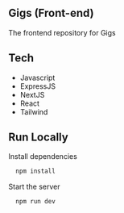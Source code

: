 
## Gigs (Front-end)

The frontend repository for Gigs


## Tech

- Javascript
- ExpressJS
- NextJS
- React
- Tailwind


## Run Locally

Install dependencies

```bash
  npm install
```

Start the server

```bash
  npm run dev
```
